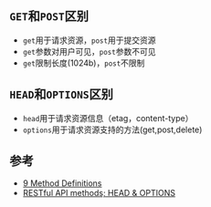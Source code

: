 ## `GET`和`POST`区别
* `get`用于请求资源，`post`用于提交资源
* `get`参数对用户可见，`post`参数不可见
* `get`限制长度(1024b)，`post`不限制

## `HEAD`和`OPTIONS`区别
* `head`用于请求资源信息（etag，content-type）
* `options`用于请求资源支持的方法(get,post,delete)

## 参考
* [9 Method Definitions](https://www.w3.org/Protocols/rfc2616/rfc2616-sec9.html#sec9)
* [RESTful API methods; HEAD & OPTIONS](https://stackoverflow.com/questions/6660019/restful-api-methods-head-options)
